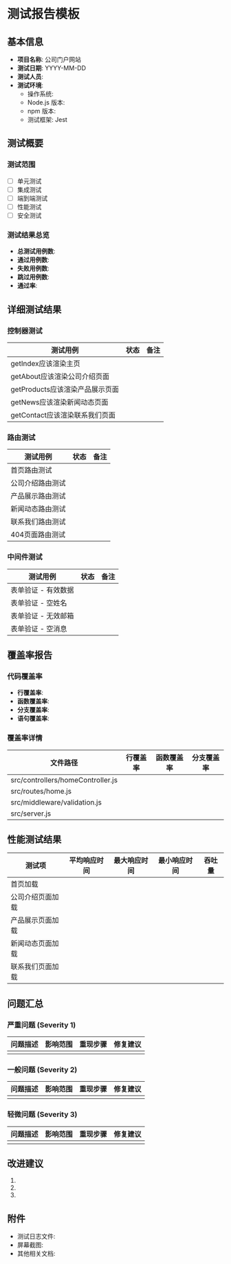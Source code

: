 # 测试报告模板

## 基本信息

- **项目名称**: 公司门户网站
- **测试日期**: YYYY-MM-DD
- **测试人员**: 
- **测试环境**: 
  - 操作系统: 
  - Node.js 版本: 
  - npm 版本: 
  - 测试框架: Jest

## 测试概要

### 测试范围
- [ ] 单元测试
- [ ] 集成测试
- [ ] 端到端测试
- [ ] 性能测试
- [ ] 安全测试

### 测试结果总览
- **总测试用例数**: 
- **通过用例数**: 
- **失败用例数**: 
- **跳过用例数**: 
- **通过率**: 

## 详细测试结果

### 控制器测试
| 测试用例 | 状态 | 备注 |
|---------|------|------|
| getIndex应该渲染主页 |  |  |
| getAbout应该渲染公司介绍页面 |  |  |
| getProducts应该渲染产品展示页面 |  |  |
| getNews应该渲染新闻动态页面 |  |  |
| getContact应该渲染联系我们页面 |  |  |

### 路由测试
| 测试用例 | 状态 | 备注 |
|---------|------|------|
| 首页路由测试 |  |  |
| 公司介绍路由测试 |  |  |
| 产品展示路由测试 |  |  |
| 新闻动态路由测试 |  |  |
| 联系我们路由测试 |  |  |
| 404页面路由测试 |  |  |

### 中间件测试
| 测试用例 | 状态 | 备注 |
|---------|------|------|
| 表单验证 - 有效数据 |  |  |
| 表单验证 - 空姓名 |  |  |
| 表单验证 - 无效邮箱 |  |  |
| 表单验证 - 空消息 |  |  |

## 覆盖率报告

### 代码覆盖率
- **行覆盖率**: 
- **函数覆盖率**: 
- **分支覆盖率**: 
- **语句覆盖率**: 

### 覆盖率详情
| 文件路径 | 行覆盖率 | 函数覆盖率 | 分支覆盖率 |
|---------|---------|-----------|-----------|
| src/controllers/homeController.js |  |  |  |
| src/routes/home.js |  |  |  |
| src/middleware/validation.js |  |  |  |
| src/server.js |  |  |  |

## 性能测试结果

| 测试项 | 平均响应时间 | 最大响应时间 | 最小响应时间 | 吞吐量 |
|-------|------------|------------|------------|-------|
| 首页加载 |  |  |  |  |
| 公司介绍页面加载 |  |  |  |  |
| 产品展示页面加载 |  |  |  |  |
| 新闻动态页面加载 |  |  |  |  |
| 联系我们页面加载 |  |  |  |  |

## 问题汇总

### 严重问题 (Severity 1)
| 问题描述 | 影响范围 | 重现步骤 | 修复建议 |
|---------|---------|---------|---------|
|  |  |  |  |

### 一般问题 (Severity 2)
| 问题描述 | 影响范围 | 重现步骤 | 修复建议 |
|---------|---------|---------|---------|
|  |  |  |  |

### 轻微问题 (Severity 3)
| 问题描述 | 影响范围 | 重现步骤 | 修复建议 |
|---------|---------|---------|---------|
|  |  |  |  |

## 改进建议

1. 
2. 
3. 

## 附件

- 测试日志文件: 
- 屏幕截图: 
- 其他相关文档: